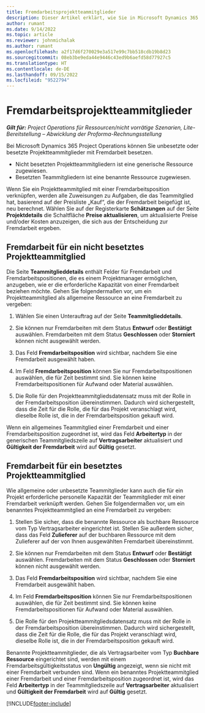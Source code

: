 ```yaml
---
title: Fremdarbeitsprojektteammitglieder
description: Dieser Artikel erklärt, wie Sie in Microsoft Dynamics 365 Project Operations Unteraufträge and Projektteammitglieder vergeben können.
author: rumant
ms.date: 9/14/2022
ms.topic: article
ms.reviewer: johnmichalak
ms.author: rumant
ms.openlocfilehash: a2f17d6f270029e3a517e99c7bb518cdb19b8d23
ms.sourcegitcommit: 08eb3be9eda44e9446c43ed9b6aefd58d77927c5
ms.translationtype: HT
ms.contentlocale: de-DE
ms.lasthandoff: 09/15/2022
ms.locfileid: "9522794"
---
```

# <a name="subcontracting-project-team-members"></a>Fremdarbeitsprojektteammitglieder

_**Gilt für:** Project Operations für Ressourcen/nicht vorrätige Szenarien, Lite-Bereitstellung – Abwicklung der Proforma-Rechnungsstellung_

Bei Microsoft Dynamics 365 Project Operations können Sie unbesetzte oder besetzte Projektteammitglieder mit Fremdarbeit besetzen.

- Nicht besetzten Projektteammitgliedern ist eine generische Ressource zugewiesen.
- Besetzten Teammitgliedern ist eine benannte Ressource zugewiesen.

Wenn Sie ein Projektteammitglied mit einer Fremdarbeitsposition verknüpfen, werden alle Zuweisungen zu Aufgaben, die das Teammitglied hat, basierend auf der Preisliste „Kauf“, die der Fremdarbeit beigefügt ist, neu berechnet.  Wählen Sie auf der Registerkarte **Schätzungen** auf der Seite **Projektdetails** die Schaltfläche **Preise aktualisieren**, um aktualisierte Preise und/oder Kosten anzuzeigen, die sich aus der Entscheidung zur Fremdarbeit ergeben. 

## <a name="subcontracting-an-unstaffed-project-team-member"></a>Fremdarbeit für ein nicht besetztes Projektteammitglied
Die Seite **Teammitglieddetails** enthält Felder für Fremdarbeit und Fremdarbeitspositionen, die es einem Projektmanager ermöglichen, anzugeben, wie er die erforderliche Kapazität von einer Fremdarbeit beziehen möchte. Gehen Sie folgendermaßen vor, um ein Projektteammitglied als allgemeine Ressource an eine Fremdarbeit zu vergeben:

1.  Wählen Sie einen Unterauftrag auf der Seite **Teammitglieddetails**.

2.  Sie können nur Fremdarbeiten mit dem Status **Entwurf** oder **Bestätigt** auswählen. Fremdarbeiten mit dem Status **Geschlossen** oder **Storniert** können nicht ausgewählt werden. 

3.  Das Feld **Fremdarbeitsposition** wird sichtbar, nachdem Sie eine Fremdarbeit ausgewählt haben.

4.  Im Feld **Fremdarbeitsposition** können Sie nur Fremdarbeitspositionen auswählen, die für Zeit bestimmt sind. Sie können keine Fremdarbeitspositionen für Aufwand oder Material auswählen.

5.  Die Rolle für den Projektteammitgliedsdatensatz muss mit der Rolle in der Fremdarbeitsposition übereinstimmen. Dadurch wird sichergestellt, dass die Zeit für die Rolle, die für das Projekt veranschlagt wird, dieselbe Rolle ist, die in der Fremdarbeitsposition gekauft wird. 

Wenn ein allgemeines Teammitglied einer Fremdarbeit und einer Fremdarbeitsposition zugeordnet ist, wird das Feld **Arbeitertyp** in der generischen Teammitgliedszeile auf **Vertragsarbeiter** aktualisiert und **Gültigkeit der Fremdarbeit** wird auf **Gültig** gesetzt.

## <a name="subcontracting-a-staffed-project-team-member"></a>Fremdarbeit für ein besetztes Projektteammitglied
Wie allgemeine oder unbesetzte Teammitglieder kann auch die für ein Projekt erforderliche personelle Kapazität der Teammitglieder mit einer Fremdarbeit verknüpft werden. Gehen Sie folgendermaßen vor, um ein benanntes Projektteammitglied an eine Fremdarbeit zu vergeben:

1.  Stellen Sie sicher, dass die benannte Ressource als buchbare Ressource vom Typ Vertragsarbeiter eingerichtet ist. Stellen Sie außerdem sicher, dass das Feld **Zulieferer** auf der buchbaren Ressource mit dem Zulieferer auf der von Ihnen ausgewählten Fremdarbeit übereinstimmt. 

2.  Sie können nur Fremdarbeiten mit dem Status **Entwurf** oder **Bestätigt** auswählen. Fremdarbeiten mit dem Status **Geschlossen** oder **Storniert** können nicht ausgewählt werden. 

3.  Das Feld **Fremdarbeitsposition** wird sichtbar, nachdem Sie eine Fremdarbeit ausgewählt haben.

4.  Im Feld **Fremdarbeitsposition** können Sie nur Fremdarbeitspositionen auswählen, die für Zeit bestimmt sind. Sie können keine Fremdarbeitspositionen für Aufwand oder Material auswählen.

5.  Die Rolle für den Projektteammitgliedsdatensatz muss mit der Rolle in der Fremdarbeitsposition übereinstimmen. Dadurch wird sichergestellt, dass die Zeit für die Rolle, die für das Projekt veranschlagt wird, dieselbe Rolle ist, die in der Fremdarbeitsposition gekauft wird. 

Benannte Projektteammitglieder, die als Vertragsarbeiter vom Typ **Buchbare Ressource** eingerichtet sind, werden mit einem Fremdarbeitsgültigkeitsstatus von **Ungültig** angezeigt, wenn sie nicht mit einer Fremdarbeit verbunden sind. Wenn ein benanntes Projektteammitglied einer Fremdarbeit und einer Fremdarbeitsposition zugeordnet ist, wird das Feld **Arbeitertyp** in der Teammitgliedszeile auf **Vertragsarbeiter** aktualisiert und **Gültigkeit der Fremdarbeit** wird auf **Gültig** gesetzt.

[!INCLUDE[footer-include](../../includes/footer-banner.md)]
